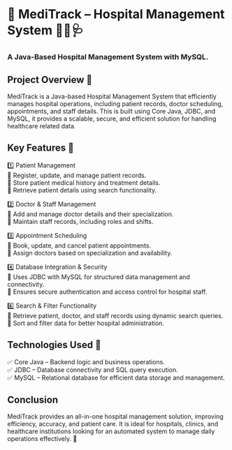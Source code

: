 # 🏥 MediTrack – Hospital Management System 👨‍⚕️🩺
### A Java-Based Hospital Management System with MySQL.

## Project Overview 📄<br>
MediTrack is a Java-based Hospital Management System that efficiently manages hospital operations, including patient records, doctor scheduling, appointments, and staff details. This is built using Core Java, JDBC, and MySQL, it provides a scalable, secure, and efficient solution for handling healthcare related data.

## Key Features 🏹<br>
1️⃣ Patient Management<br>
🔹 Register, update, and manage patient records.<br>
🔹 Store patient medical history and treatment details.<br>
🔹 Retrieve patient details using search functionality.<br>

2️⃣ Doctor & Staff Management<br>
🔹 Add and manage doctor details and their specialization.<br>
🔹 Maintain staff records, including roles and shifts.<br>

3️⃣ Appointment Scheduling<br>
🔹 Book, update, and cancel patient appointments.<br>
🔹 Assign doctors based on specialization and availability.<br>

4️⃣ Database Integration & Security<br>
🔹 Uses JDBC with MySQL for structured data management and connectivity.<br>
🔹 Ensures secure authentication and access control for hospital staff.<br>

6️⃣ Search & Filter Functionality<br>
🔹 Retrieve patient, doctor, and staff records using dynamic search queries.<br>
🔹 Sort and filter data for better hospital administration.

## Technologies Used 🔭<br>
✅ Core Java – Backend logic and business operations.<br>
✅ JDBC – Database connectivity and SQL query execution.<br>
✅ MySQL – Relational database for efficient data storage and management.<br>

## Conclusion <br>
MediTrack provides an all-in-one hospital management solution, improving efficiency, accuracy, and patient care. It is ideal for hospitals, clinics, and healthcare institutions looking for an automated system to manage daily operations effectively. 🚀

